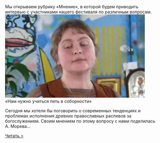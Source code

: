 <div class="italic-center">Мы открываем рубрику «Мнение», в которой будем приводить интервью с участниками нашего фестиваля по различным вопросам.</div>
<div class="article-preview">
<img class="preview-img" src="https://raw.githubusercontent.com/Max1992/fde-storage/master/pictures/facts/opinion-1.jpg" />
<div>
<div class="preview-title">«Нам нужно учиться петь в соборности»</div>
<p>Сегодня мы хотели бы поговорить о современных тенденциях и проблемах исполнения древних православных распевов за богослужением. Своим мнением по этому вопросу с нами поделилась А. Морева…</p>
<a href="opinion-1" class="preview-link">Читать ></a>
</div>
</div>
